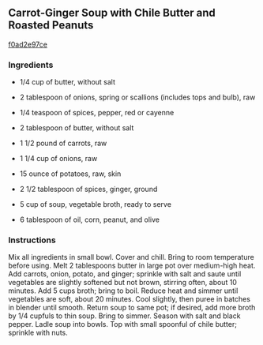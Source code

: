 ## Carrot-Ginger Soup with Chile Butter and Roasted Peanuts

[f0ad2e97ce](http://www.epicurious.com/recipes/food/views/carrot-ginger-soup-with-chile-butter-and-roasted-peanuts-358493)

### Ingredients

 - 1/4 cup of butter, without salt

 - 2 tablespoon of onions, spring or scallions (includes tops and bulb), raw

 - 1/4 teaspoon of spices, pepper, red or cayenne

 - 2 tablespoon of butter, without salt

 - 1 1/2 pound of carrots, raw

 - 1 1/4 cup of onions, raw

 - 15 ounce of potatoes, raw, skin

 - 2 1/2 tablespoon of spices, ginger, ground

 - 5 cup of soup, vegetable broth, ready to serve

 - 6 tablespoon of oil, corn, peanut, and olive

### Instructions

Mix all ingredients in small bowl. Cover and chill. Bring to room temperature before using. Melt 2 tablespoons butter in large pot over medium-high heat. Add carrots, onion, potato, and ginger; sprinkle with salt and saute until vegetables are slightly softened but not brown, stirring often, about 10 minutes. Add 5 cups broth; bring to boil. Reduce heat and simmer until vegetables are soft, about 20 minutes. Cool slightly, then puree in batches in blender until smooth. Return soup to same pot; if desired, add more broth by 1/4 cupfuls to thin soup. Bring to simmer. Season with salt and black pepper. Ladle soup into bowls. Top with small spoonful of chile butter; sprinkle with nuts.